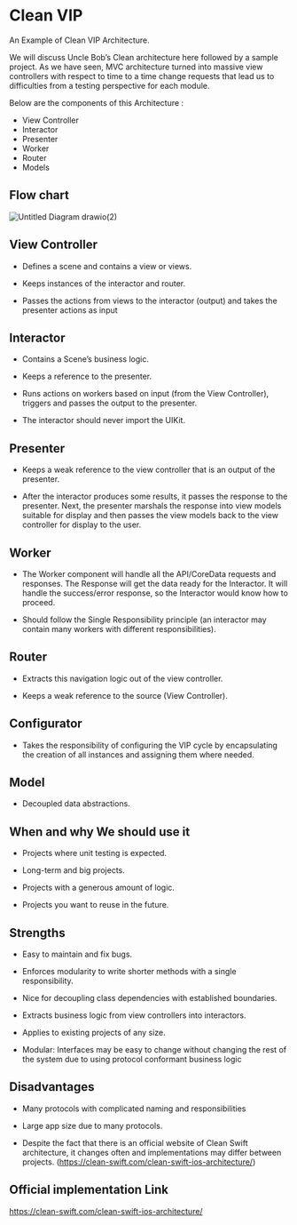 # Clean VIP

An Example of Clean VIP Architecture.

We will discuss Uncle Bob’s Clean architecture here followed by a sample project. As we have seen, MVC architecture turned into massive view controllers with respect to time to a time change requests that lead us to difficulties from a testing perspective for each module.

Below are the components of this Architecture :

* View Controller
* Interactor
* Presenter
* Worker
* Router
* Models

## Flow chart

![Untitled Diagram drawio(2)](https://user-images.githubusercontent.com/97470591/211023011-30890c67-7ed4-48ba-8e99-df0566dbf6cd.png)


## View Controller

* Defines a scene and contains a view or views.

* Keeps instances of the interactor and router.

* Passes the actions from views to the interactor (output) and takes the presenter actions as input

## Interactor 

* Contains a Scene’s business logic.

* Keeps a reference to the presenter.

* Runs actions on workers based on input (from the View Controller), triggers and passes the output to the presenter.

* The interactor should never import the UIKit.

## Presenter

* Keeps a weak reference to the view controller that is an output of the presenter.

* After the interactor produces some results, it passes the response to the presenter. Next, the presenter marshals the response into view models suitable for display and then passes the view models back to the view controller for display to the user.

## Worker

* The Worker component will handle all the API/CoreData requests and responses. The Response will get the data ready for the Interactor. It will handle the success/error response, so the Interactor would know how to proceed.

* Should follow the Single Responsibility principle (an interactor may contain many workers with different responsibilities).

## Router

* Extracts this navigation logic out of the view controller.

* Keeps a weak reference to the source (View Controller).

## Configurator

* Takes the responsibility of configuring the VIP cycle by encapsulating the creation of all instances and assigning them where needed.

## Model

* Decoupled data abstractions.

## When and why We should use it 

* Projects where unit testing is expected.

* Long-term and big projects.

* Projects with a generous amount of logic.

* Projects you want to reuse in the future.

## Strengths 

* Easy to maintain and fix bugs.

* Enforces modularity to write shorter methods with a single responsibility.

* Nice for decoupling class dependencies with established boundaries.

* Extracts business logic from view controllers into interactors.

* Applies to existing projects of any size.

* Modular: Interfaces may be easy to change without changing the rest of the system due to using protocol conformant business logic

## Disadvantages

* Many protocols with complicated naming and responsibilities

* Large app size due to many protocols.

* Despite the fact that there is an official website of Clean Swift architecture, it changes often and implementations may differ between projects. (https://clean-swift.com/clean-swift-ios-architecture/)


## Official implementation Link 

https://clean-swift.com/clean-swift-ios-architecture/


